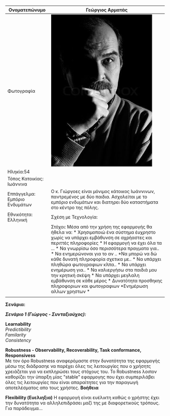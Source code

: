 | Ονοματεπώνυμο            | Γεώργιος Αρματάς                                                                                                                                                 |
|--------------------------|------------------------------------------------------------------------------------------------------------------------------------------------------------------|
| Φωτογραφία               |      ![Test Image 1](/css/images/photo.jpg)                                                                                                                   |
| Ηληκία:54                |                                                                                                                                                                  |
| Τόπος Κατοικίας: Ιωάννινα |                                                                                                                                                                  |
| Εππάγγελμα: Εμπόριο Ενδυμάτων        | Ο κ. Γιώργοες είναι μόνιμος κάτοικος Ιωάννινων, παντρεμένος με δύο παιδια. Ασχολείται με το εμπόριο ενδυμάτων και διατηρει δύο καταστήματα στο κέντρο της πόλης. |
| Εθνικότητα: Ελληνική     | Σχέση με Τεχνολογία:                                                                                                                                                                                                                                                                                                                                                                                                                                                                                                                                                         |
|                          | Στόχοι: Μέσα από την χρήση της εφαρμογής θα ήθελα να: * Χρησιμοποιώ ένα σύστημα έυχρηστο χωρίς να υπάρχει εμβάθυνση σε αχρήαστες και περιττές πληροφορίες * H εφαρμογή να έχει όλα τα ... * Να γνωρρίσω όσο περισσότερα πραγματα για.. * Να ενημερώνοναι για το αν ..  *Να μπορώ να δώ κάθε δυνατή πληροφορία σχετικα με.. * Να υπάρχει πληθώρα φωτογραφιων κλπα.. * Να υπάρχει ενημέρωση για.. * Να καλιεργήσω στα παιδιά μου την κρητική σκέψη  * Να υπάρχει μεγλαλη εμβάθυνση σε κάθε μέρος * Δυνατότητα προσθηκης πληροφοριων και φωτογραφιων *Ενημέρωση αλλων χρηστων * |
|                          |                                                                                                                                                                                                                    

**Σενάρια:**

***Σενάριο 1 (Γιώργος - Συνταξιούχος):***


**Learnability**   
  *Predictibility*  
  *Familarity*  
  *Consistency*  

**Robustness - Observability, Recoverability, Task conformance, Responsivess**  
Με τον όρο Robustness  αναφερόμαστε στην δυνατότητα της εφαρμογής μέσω της διάδρασηε  να παρέχει όλες τις λειτουργίες που ο χρήσητς χρειάζεται για να εκπληρώσει τους στόχους του. Το Robustness λοιπον καθορίζει την ύπαρξη μίας "stable" εφαρμογης που έχει συμπεριλάβει όλες τις λειτουργίες που είναι απαραίτητες για την παραγωγή αποτελέσματος απο τους χρήστες.
**Βοήθεια**

**Flexibility (Ευελιηξια)** Η εφαρμογή είναι ευέλικτη καθώς ο χρήστης έχει την δυνατότητα να αλληλεπιδράσει μαζί της με διαφορετικούς τρόπους. Για παράδειγμα...

